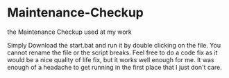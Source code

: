 # Maintenance-Checkup
the Maintenance Checkup used at my work

Simply Download the start.bat and run it by double clicking on the file.
You cannot rename the file or the script breaks.
Feel free to do a code fix as it would be a nice quality of life fix, but it works well enough for me. 
It was enough of a headache to get running in the first place that I just don't care.
